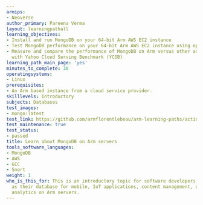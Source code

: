```yaml
---
armips:
- Neoverse
author_primary: Pareena Verma
layout: learningpathall
learning_objectives:
- Install and run MongoDB on your 64-bit Arm AWS EC2 instance
- Test MongoDB performance on your 64-bit Arm AWS EC2 instance using open-source tooling
- Measure and compare the performance of MongoDB on Arm versus other architectures
  with Yahoo Cloud Serving Benchmark (YCSB)
learning_path_main_page: 'yes'
minutes_to_complete: 30
operatingsystems:
- Linux
prerequisites:
- An Arm based instance from a cloud service provider.
skilllevels: Introductory
subjects: Databases
test_images:
- mongo:latest
test_link: https://github.com/armflorentlebeau/arm-learning-paths/actions/runs/4312122327
test_maintenance: true
test_status:
- passed
title: Learn about MongoDB on Arm servers
tools_software_languages:
- MongoDB
- AWS
- GCC
- Snort
weight: 1
who_is_this_for: This is an introductory topic for software developers using MongoDB
  as their database for mobile, IoT applications, content management, or real-time
  analytics on Arm servers.
---
```

